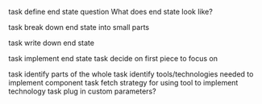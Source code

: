
task define end state
  question What does end state look like?

  task break down end state into small parts

  task write down end state

task implement end state
  task decide on first piece to focus on

  task identify parts of the whole
    task identify tools/technologies needed to implement component
    task fetch strategy for using tool to implement technology
    task plug in custom parameters?
